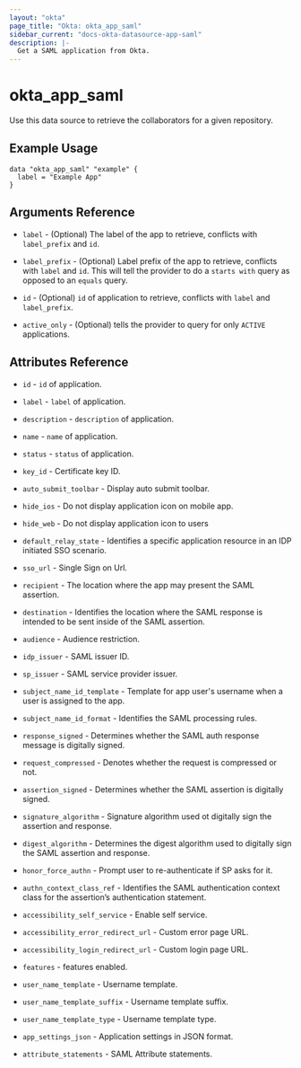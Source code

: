 ```yaml
---
layout: "okta"
page_title: "Okta: okta_app_saml"
sidebar_current: "docs-okta-datasource-app-saml"
description: |-
  Get a SAML application from Okta.
---
```


# okta_app_saml

Use this data source to retrieve the collaborators for a given repository.

## Example Usage

```hcl
data "okta_app_saml" "example" {
  label = "Example App"
}
```

## Arguments Reference

 * `label` - (Optional) The label of the app to retrieve, conflicts with `label_prefix` and `id`.

 * `label_prefix` - (Optional) Label prefix of the app to retrieve, conflicts with `label` and `id`. This will tell the provider to do a `starts with` query as opposed to an `equals` query.

 * `id` - (Optional) `id` of application to retrieve, conflicts with `label` and `label_prefix`.

 * `active_only` - (Optional) tells the provider to query for only `ACTIVE` applications.

## Attributes Reference

 * `id` - `id` of application.

 * `label` - `label` of application.

 * `description` - `description` of application.

 * `name` - `name` of application.

 * `status` - `status` of application.

 * `key_id` - Certificate key ID.

 * `auto_submit_toolbar` - Display auto submit toolbar.

 * `hide_ios` - Do not display application icon on mobile app.

 * `hide_web` - Do not display application icon to users

 * `default_relay_state` - Identifies a specific application resource in an IDP initiated SSO scenario.

 * `sso_url` - Single Sign on Url.

 * `recipient` - The location where the app may present the SAML assertion.

 * `destination` - Identifies the location where the SAML response is intended to be sent inside of the SAML assertion.

 * `audience` - Audience restriction.

 * `idp_issuer` - SAML issuer ID.

 * `sp_issuer` - SAML service provider issuer.

 * `subject_name_id_template` - Template for app user's username when a user is assigned to the app.

 * `subject_name_id_format` - Identifies the SAML processing rules.

 * `response_signed` - Determines whether the SAML auth response message is digitally signed.

 * `request_compressed` - Denotes whether the request is compressed or not.

 * `assertion_signed` - Determines whether the SAML assertion is digitally signed.

 * `signature_algorithm` - Signature algorithm used ot digitally sign the assertion and response.

 * `digest_algorithm` - Determines the digest algorithm used to digitally sign the SAML assertion and response.

 * `honor_force_authn` - Prompt user to re-authenticate if SP asks for it.

 * `authn_context_class_ref` - Identifies the SAML authentication context class for the assertion’s authentication statement.

 * `accessibility_self_service` - Enable self service.

 * `accessibility_error_redirect_url` - Custom error page URL.

 * `accessibility_login_redirect_url` - Custom login page URL.

 * `features` - features enabled.

 * `user_name_template` - Username template.

 * `user_name_template_suffix` - Username template suffix.

 * `user_name_template_type` - Username template type.

 * `app_settings_json` - Application settings in JSON format.

 * `attribute_statements` - SAML Attribute statements.
